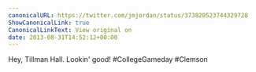 ```yaml
---
canonicalURL: https://twitter.com/jmjordan/status/373820523744329728
ShowCanonicalLink: true
CanonicalLinkText: View original on
date: 2013-08-31T14:52:12+00:00
---
```

Hey, Tillman Hall. Lookin' good! #CollegeGameday #Clemson